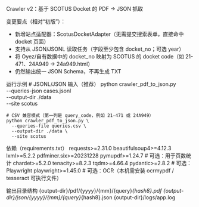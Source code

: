 Crawler v2：基于 SCOTUS Docket 的 PDF → JSON 抓取

变更要点（相对“初版”）：
- 新增站点适配器：ScotusDocketAdapter（无需提交搜索表单，直接命中 docket 页面）
- 支持从 JSON/JSONL 读取任务（字段至少包含 docket_no；可选 year）
- 将 Oyez/自有数据中的 docket_no 映射为 SCOTUS 的 docket code（如 21-471、24A949 → 24a949.html）
- 仍然输出统一 JSON Schema，不再生成 TXT

运行示例
    # JSONL/JSON 输入（推荐）
    python crawler_pdf_to_json.py \
      --queries-json cases.jsonl \
      --output-dir ./data \
      --site scotus

    # CSV 兼容模式（第一列是 query_code，例如 21-471 或 24A949）
    python crawler_pdf_to_json.py \
      --queries-file queries.csv \
      --output-dir ./data \
      --site scotus

依赖（requirements.txt）
    requests>=2.31.0
    beautifulsoup4>=4.12.3
    lxml>=5.2.2
    pdfminer.six>=20231228
    pymupdf>=1.24.7           # 可选：用于页数统计
    chardet>=5.2.0
    tenacity>=8.2.3
    tqdm>=4.66.4
    pydantic>=2.8.2
    # 可选：Playwright
    playwright>=1.45.0
    # 可选：OCR（本机需安装 ocrmypdf / tesseract 可执行文件）

输出目录结构
    {output-dir}/pdf/{yyyy}/{mm}/{query}_{hash8}.pdf
    {output-dir}/json/{yyyy}/{mm}/{query}_{hash8}.json
    {output-dir}/logs/app.log
